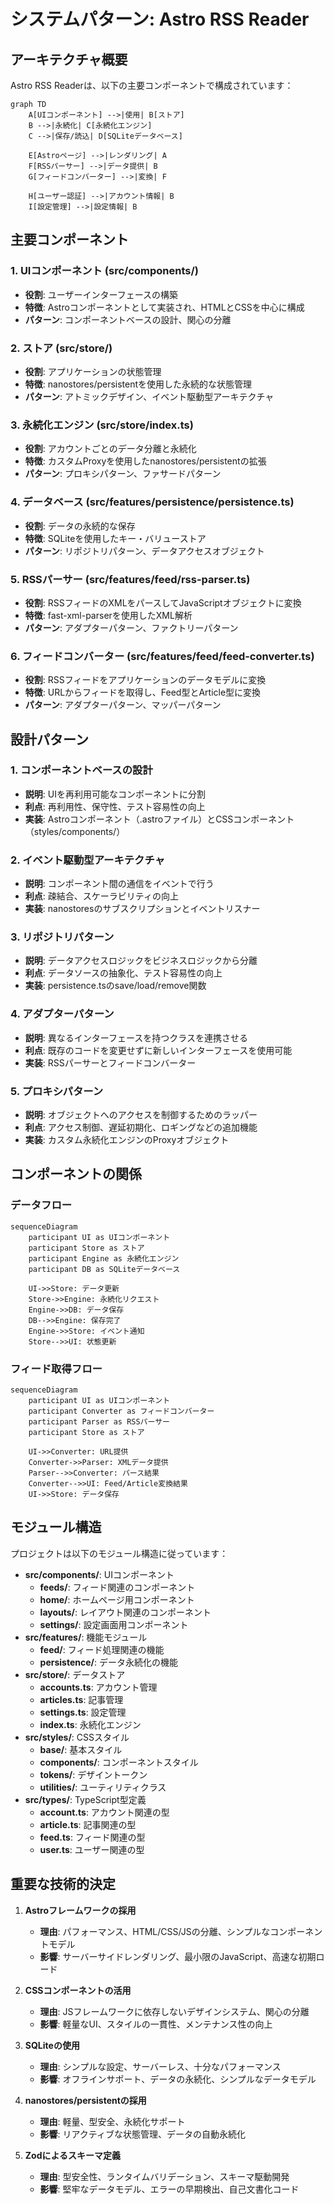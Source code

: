# システムパターン: Astro RSS Reader

## アーキテクチャ概要

Astro RSS Readerは、以下の主要コンポーネントで構成されています：

```mermaid
graph TD
    A[UIコンポーネント] -->|使用| B[ストア]
    B -->|永続化| C[永続化エンジン]
    C -->|保存/読込| D[SQLiteデータベース]
    
    E[Astroページ] -->|レンダリング| A
    F[RSSパーサー] -->|データ提供| B
    G[フィードコンバーター] -->|変換| F
    
    H[ユーザー認証] -->|アカウント情報| B
    I[設定管理] -->|設定情報| B
```

## 主要コンポーネント

### 1. UIコンポーネント (src/components/)

- **役割**: ユーザーインターフェースの構築
- **特徴**: Astroコンポーネントとして実装され、HTMLとCSSを中心に構成
- **パターン**: コンポーネントベースの設計、関心の分離

### 2. ストア (src/store/)

- **役割**: アプリケーションの状態管理
- **特徴**: nanostores/persistentを使用した永続的な状態管理
- **パターン**: アトミックデザイン、イベント駆動型アーキテクチャ

### 3. 永続化エンジン (src/store/index.ts)

- **役割**: アカウントごとのデータ分離と永続化
- **特徴**: カスタムProxyを使用したnanostores/persistentの拡張
- **パターン**: プロキシパターン、ファサードパターン

### 4. データベース (src/features/persistence/persistence.ts)

- **役割**: データの永続的な保存
- **特徴**: SQLiteを使用したキー・バリューストア
- **パターン**: リポジトリパターン、データアクセスオブジェクト

### 5. RSSパーサー (src/features/feed/rss-parser.ts)

- **役割**: RSSフィードのXMLをパースしてJavaScriptオブジェクトに変換
- **特徴**: fast-xml-parserを使用したXML解析
- **パターン**: アダプターパターン、ファクトリーパターン

### 6. フィードコンバーター (src/features/feed/feed-converter.ts)

- **役割**: RSSフィードをアプリケーションのデータモデルに変換
- **特徴**: URLからフィードを取得し、Feed型とArticle型に変換
- **パターン**: アダプターパターン、マッパーパターン

## 設計パターン

### 1. コンポーネントベースの設計

- **説明**: UIを再利用可能なコンポーネントに分割
- **利点**: 再利用性、保守性、テスト容易性の向上
- **実装**: Astroコンポーネント（.astroファイル）とCSSコンポーネント（styles/components/）

### 2. イベント駆動型アーキテクチャ

- **説明**: コンポーネント間の通信をイベントで行う
- **利点**: 疎結合、スケーラビリティの向上
- **実装**: nanostoresのサブスクリプションとイベントリスナー

### 3. リポジトリパターン

- **説明**: データアクセスロジックをビジネスロジックから分離
- **利点**: データソースの抽象化、テスト容易性の向上
- **実装**: persistence.tsのsave/load/remove関数

### 4. アダプターパターン

- **説明**: 異なるインターフェースを持つクラスを連携させる
- **利点**: 既存のコードを変更せずに新しいインターフェースを使用可能
- **実装**: RSSパーサーとフィードコンバーター

### 5. プロキシパターン

- **説明**: オブジェクトへのアクセスを制御するためのラッパー
- **利点**: アクセス制御、遅延初期化、ロギングなどの追加機能
- **実装**: カスタム永続化エンジンのProxyオブジェクト

## コンポーネントの関係

### データフロー

```mermaid
sequenceDiagram
    participant UI as UIコンポーネント
    participant Store as ストア
    participant Engine as 永続化エンジン
    participant DB as SQLiteデータベース

    UI->>Store: データ更新
    Store->>Engine: 永続化リクエスト
    Engine->>DB: データ保存
    DB-->>Engine: 保存完了
    Engine->>Store: イベント通知
    Store-->>UI: 状態更新
```

### フィード取得フロー

```mermaid
sequenceDiagram
    participant UI as UIコンポーネント
    participant Converter as フィードコンバーター
    participant Parser as RSSパーサー
    participant Store as ストア

    UI->>Converter: URL提供
    Converter->>Parser: XMLデータ提供
    Parser-->>Converter: パース結果
    Converter-->>UI: Feed/Article変換結果
    UI->>Store: データ保存
```

## モジュール構造

プロジェクトは以下のモジュール構造に従っています：

- **src/components/**: UIコンポーネント
  - **feeds/**: フィード関連のコンポーネント
  - **home/**: ホームページ用コンポーネント
  - **layouts/**: レイアウト関連のコンポーネント
  - **settings/**: 設定画面用コンポーネント
- **src/features/**: 機能モジュール
  - **feed/**: フィード処理関連の機能
  - **persistence/**: データ永続化の機能
- **src/store/**: データストア
  - **accounts.ts**: アカウント管理
  - **articles.ts**: 記事管理
  - **settings.ts**: 設定管理
  - **index.ts**: 永続化エンジン
- **src/styles/**: CSSスタイル
  - **base/**: 基本スタイル
  - **components/**: コンポーネントスタイル
  - **tokens/**: デザイントークン
  - **utilities/**: ユーティリティクラス
- **src/types/**: TypeScript型定義
  - **account.ts**: アカウント関連の型
  - **article.ts**: 記事関連の型
  - **feed.ts**: フィード関連の型
  - **user.ts**: ユーザー関連の型

## 重要な技術的決定

1. **Astroフレームワークの採用**
   - **理由**: パフォーマンス、HTML/CSS/JSの分離、シンプルなコンポーネントモデル
   - **影響**: サーバーサイドレンダリング、最小限のJavaScript、高速な初期ロード

2. **CSSコンポーネントの活用**
   - **理由**: JSフレームワークに依存しないデザインシステム、関心の分離
   - **影響**: 軽量なUI、スタイルの一貫性、メンテナンス性の向上

3. **SQLiteの使用**
   - **理由**: シンプルな設定、サーバーレス、十分なパフォーマンス
   - **影響**: オフラインサポート、データの永続化、シンプルなデータモデル

4. **nanostores/persistentの採用**
   - **理由**: 軽量、型安全、永続化サポート
   - **影響**: リアクティブな状態管理、データの自動永続化

5. **Zodによるスキーマ定義**
   - **理由**: 型安全性、ランタイムバリデーション、スキーマ駆動開発
   - **影響**: 堅牢なデータモデル、エラーの早期検出、自己文書化コード
